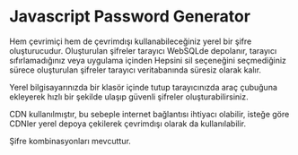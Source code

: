 # Javascript Password Generator

Hem çevrimiçi hem de çevrimdışı kullanabileceğiniz yerel bir şifre oluşturucudur. Oluşturulan şifreler tarayıcı WebSQLde depolanır, tarayıcı sıfırlamadığınız veya uygulama içinden Hepsini sil seçeneğini seçmediğiniz sürece oluşturulan şifreler tarayıcı veritabanında süresiz olarak kalır.

Yerel bilgisayarınızda bir klasör içinde tutup tarayıcınızda araç çubuğuna ekleyerek hızlı bir şekilde ulaşıp güvenli şifreler oluşturabilirsiniz. 

CDN kullanılmıştır, bu sebeple internet bağlantısı ihtiyacı olabilir, isteğe göre CDNler yerel depoya çekilerek çevrimdışı olarak da kullanılabilir.

Şifre kombinasyonları mevcuttur.
